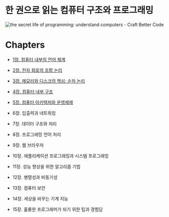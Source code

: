 # 한 권으로 읽는 컴퓨터 구조와 프로그래밍

![the secret life of programming: understand computers - Craft Better Code](https://github.com/RyanKor/book-review/assets/40455392/d7f280ee-5e47-443d-893b-437b5d26bcac)

# Chapters

- [1장. 컴퓨터 내부의 언어 체계](./ch01-컴퓨터-내부의-언어-체계/)

- [2장. 전자 회로의 조합 논리](./ch02-전자-회로의-조합-논리/)

- [3장. 메모리와 디스크의 핵심: 순차 논리](./ch03-메모리와-디스크-핵심/)

- [4장. 컴퓨터 내부 구조](./ch04-컴퓨터-내부-구조/)

- [5장. 컴퓨터 아키텍처와 운영체제](./ch05-컴퓨터-아키텍처와-운영체제/)

- 6장. 입출력과 네트워킹

- 7장. 데이터 구조와 처리

- 8장. 프로그래밍 언어 처리

- 9장. 웹 브라우저

- 10장. 애플리케이션 프로그래밍과 시스템 프로그래밍

- 11장. 성능 향상을 위한 알고리즘 기법

- 12장. 병렬성과 비동기성

- 13장. 컴퓨터 보안

- 14장. 세상을 바꾸는 기계 지능

- 15장. 훌륭한 프로그래머가 되기 위한 팁과 경험담
